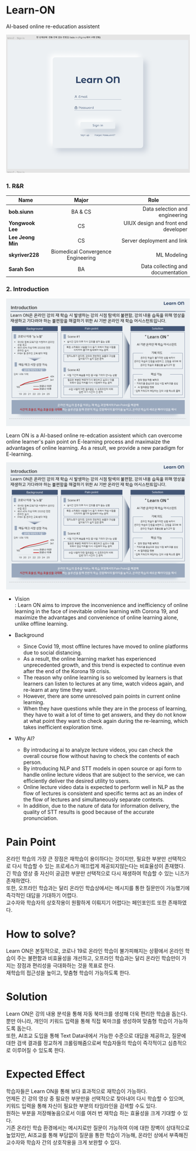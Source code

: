 Learn-ON
==========
AI-based online re-education assistent
 
![ex_screenshot](./readimg/first_page.png)

<h3> 1. R&R </h3>
<div id="about_team">

|  <center>Name</center> |  <center>Major</center> |  <center>Role</center> |
|:--------|:--------:|--------:|
|**bob.siunn** | <center>BA & CS </center> |Data selection and engineering |
|**Yongwook Lee** | <center>CS </center> |UIUX design and front end developer |
|**Lee Jeong Min** | <center>CS </center> |Server deployment and link |
|**skyriver228** | <center>Biomedical Convergence Engineering </center> | ML Modeling |
|**Sarah Son** | <center>BA </center> | Data collecting and documentation |

<h3> 2. Introduction </h3>
<div id="about_Introduction">

![ex_screenshot](./readimg/LearnON_Introduction.PNG)

Learn ON is a AI-based online re-edcation assistent which can overcome online learner's pain point on E-learning process and maximaize the advantages of online learning. As a result, we provide a new paradigm for E-learning.  
  
![ex_screenshot](./readimg/LearnON_Introduction.PNG)  
  
* Vision  
: Learn ON aims to improve the inconvenience and inefficiency of online learning in the face of inevitable online learning with Corona 19, and maximize the advantages and convenience of online learning alone, unlike offline learning.  

* Background  
    * Since Covid 19, most offline lectures have moved to online platforms due to social distancing.
    * As a result, the online learning market has experienced unprecedented growth, and this trend is expected to continue even after the end of the Korona 19 crisis.
    * The reason why online learning is so welcomed by learners is that learners can listen to lectures at any time, watch videos again, and re-learn at any time they want.
    * However, there are some unresolved pain points in current online learning.
    * When they have questions while they are in the process of learning, they have to wait a lot of time to get answers, and they do not know at what point they want to check again during the re-learning, which takes inefficient exploration time.  
  
* Why AI?
    * By introducing ai to analyze lecture videos, you can check the overall course flow without having to check the contents of each person.
    * By introducing NLP and STT models in open source or api form to handle online lecture videos that are subject to the service, we can efficiently deliver the desired utility to users.
    * Online lecture video data is expected to perform well in NLP as the flow of lectures is consistent and specific terms act as an index of the flow of lectures and simultaneously separate contexts.
    * In addition, due to the nature of data for information delivery, the quality of STT results is good because of the accurate pronunciation.
  
  
# Pain Point  

온라인 학습의 가장 큰 장점은 재학습이 용이하다는 것이지만, 필요한 부분만 선택적으로 다시 학습할 수 있는 프로세스가 매끄럽게 제공되지않는다는 비효율성이 존재했다.  
긴 학습 영상 중 자신이 궁금한 부분만 선택적으로 다시 재생하여 학습할 수 있는 니즈가 존재하였다.  
또한, 오프라인 학습과는 달리 온라인 학습상에서는 메시지를 통한 질문만이 가능했기에 즉각적인 대답을 기대하기 어렵다.  
교수자와 학습자의 상호작용이 원활하게 이뤄지기 어렵다는 페인포인트 또한 존재하였다.  


# How to solve?

Learn ON은 본질적으로, 코로나 19로 온라인 학습이 불가피해지는 상황에서 온라인 학습이 주는 불편함과 비효율성을 개선하고, 오프라인 학습과는 달리 온라인 학습만이 가지는 장점과 편리성을 극대화하는 것을 목표로 한다.  
재학습의 접근성을 높이고, 맞춤형 학습이 가능하도록 한다.  

# Solution  

Learn ON은 강의 내용 분석을 통해 자동 북마크를 생성해 더욱 편리한 학습을 돕는다.  
뿐만 아니라, 개인이 키워드 입력을 통해 직접 북마크를 생성하여 맞춤형 학습이 가능하도록 돕는다.  
또한, AI조교 도입을 통해 Text Data내에서 가능한 수준으로 대답을 제공하고, 질문에 대한 검색 결과를 정교하게 크롤링해줌으로써 학습자들의 학습이 즉각적이고 심층적으로 이루어질 수 있도록 한다.  

# Expected Effect  

학습자들은 Learn ON을 통해 보다 효과적으로 재학습이 가능하다.  
언제든 긴 강의 영상 중 필요한 부분만을 선택적으로 찾아내어 다시 학습할 수 있으며, 키워드 입력을 통해 자신이 필요한 부분의 타임라인을 검색할 수도 있다.  
원하는 부분을 저장해놓음으로서 이를 여러 번 재학습 하는 효율성을 크게 기대할 수 있다.  
기존 온라인 학습 환경에서는 메시지로만 질문이 가능하여 이에 대한 장벽이 상대적으로 높았지만, AI조교를 통해 부담없이 질문을 통한 학습이 가능해, 온라인 상에서 부족해진 교수자와 학습자 간의 상호작용을 크게 보완할 수 있다.  
